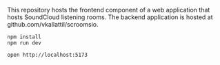 This repository hosts the frontend component of a web application that hosts SoundCloud listening rooms. The backend application is hosted at github.com/vkallattil/scroomsio.

```
npm install
npm run dev
```

```
open http://localhost:5173
```
